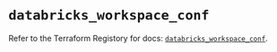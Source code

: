 # `databricks_workspace_conf`

Refer to the Terraform Registory for docs: [`databricks_workspace_conf`](https://www.terraform.io/docs/providers/databricks/r/workspace_conf).
